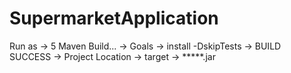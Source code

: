 # SupermarketApplication

Run as -> 5 Maven Build... -> Goals -> install -DskipTests -> BUILD SUCCESS -> Project Location -> target -> *****.jar
